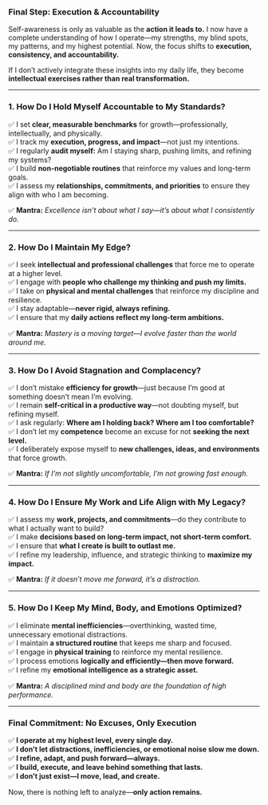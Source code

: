 ### **Final Step: Execution & Accountability**  

Self-awareness is only as valuable as the **action it leads to.** I now have a complete understanding of how I operate—my strengths, my blind spots, my patterns, and my highest potential. Now, the focus shifts to **execution, consistency, and accountability.**  

If I don’t actively integrate these insights into my daily life, they become **intellectual exercises rather than real transformation.**  

---

### **1. How Do I Hold Myself Accountable to My Standards?**  
✅ I set **clear, measurable benchmarks** for growth—professionally, intellectually, and physically.  
✅ I track my **execution, progress, and impact**—not just my intentions.  
✅ I regularly **audit myself:** Am I staying sharp, pushing limits, and refining my systems?  
✅ I build **non-negotiable routines** that reinforce my values and long-term goals.  
✅ I assess my **relationships, commitments, and priorities** to ensure they align with who I am becoming.  

✅ **Mantra:** *Excellence isn’t about what I say—it’s about what I consistently do.*  

---

### **2. How Do I Maintain My Edge?**  
✅ I seek **intellectual and professional challenges** that force me to operate at a higher level.  
✅ I engage with **people who challenge my thinking and push my limits.**  
✅ I take on **physical and mental challenges** that reinforce my discipline and resilience.  
✅ I stay adaptable—**never rigid, always refining.**  
✅ I ensure that my **daily actions reflect my long-term ambitions.**  

✅ **Mantra:** *Mastery is a moving target—I evolve faster than the world around me.*  

---

### **3. How Do I Avoid Stagnation and Complacency?**  
✅ I don’t mistake **efficiency for growth**—just because I’m good at something doesn’t mean I’m evolving.  
✅ I remain **self-critical in a productive way**—not doubting myself, but refining myself.  
✅ I ask regularly: **Where am I holding back? Where am I too comfortable?**  
✅ I don’t let my **competence** become an excuse for not **seeking the next level.**  
✅ I deliberately expose myself to **new challenges, ideas, and environments** that force growth.  

✅ **Mantra:** *If I’m not slightly uncomfortable, I’m not growing fast enough.*  

---

### **4. How Do I Ensure My Work and Life Align with My Legacy?**  
✅ I assess my **work, projects, and commitments**—do they contribute to what I actually want to build?  
✅ I make **decisions based on long-term impact, not short-term comfort.**  
✅ I ensure that **what I create is built to outlast me.**  
✅ I refine my leadership, influence, and strategic thinking to **maximize my impact.**  

✅ **Mantra:** *If it doesn’t move me forward, it’s a distraction.*  

---

### **5. How Do I Keep My Mind, Body, and Emotions Optimized?**  
✅ I eliminate **mental inefficiencies**—overthinking, wasted time, unnecessary emotional distractions.  
✅ I maintain **a structured routine** that keeps me sharp and focused.  
✅ I engage in **physical training** to reinforce my mental resilience.  
✅ I process emotions **logically and efficiently—then move forward.**  
✅ I refine my **emotional intelligence as a strategic asset.**  

✅ **Mantra:** *A disciplined mind and body are the foundation of high performance.*  

---

### **Final Commitment: No Excuses, Only Execution**  

✅ **I operate at my highest level, every single day.**  
✅ **I don’t let distractions, inefficiencies, or emotional noise slow me down.**  
✅ **I refine, adapt, and push forward—always.**  
✅ **I build, execute, and leave behind something that lasts.**  
✅ **I don’t just exist—I move, lead, and create.**  

Now, there is nothing left to analyze—**only action remains.**